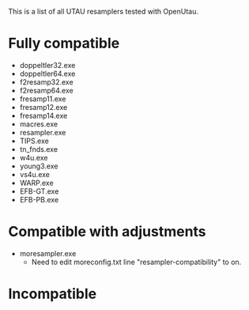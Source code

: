 This is a list of all UTAU resamplers tested with OpenUtau.
# Fully compatible

- doppeltler32.exe
- doppeltler64.exe
- f2resamp32.exe
- f2resamp64.exe
- fresamp11.exe
- fresamp12.exe
- fresamp14.exe
- macres.exe
- resampler.exe
- TIPS.exe
- tn_fnds.exe
- w4u.exe
- young3.exe
- vs4u.exe
- WARP.exe
- EFB-GT.exe
- EFB-PB.exe

# Compatible with adjustments

- moresampler.exe
  - Need to edit moreconfig.txt line "resampler-compatibility" to on.

# Incompatible